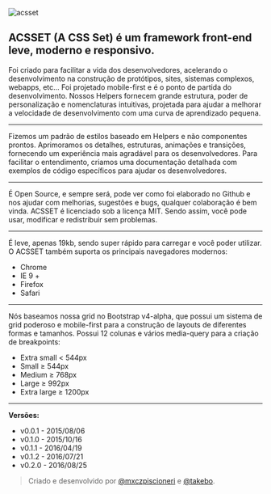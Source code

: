 ![acsset](https://cloud.githubusercontent.com/assets/5289210/16626620/206d063e-4380-11e6-94c8-47b16162fa1d.png)


ACSSET (A CSS Set) é um framework front-end leve, moderno e responsivo.
-----------------------------------------------------------------------

Foi criado para facilitar a vida dos desenvolvedores, acelerando o desenvolvimento na construção de protótipos, sites, sistemas complexos, webapps, etc... Foi projetado mobile-first e é o ponto de partida do desenvolvimento. Nossos Helpers fornecem grande estrutura, poder de personalização e nomenclaturas intuitivas, projetada para ajudar a melhorar a velocidade de desenvolvimento com uma curva de aprendizado pequena.


----------


Fizemos um padrão de estilos baseado em Helpers e não componentes prontos. Aprimoramos os detalhes, estruturas, animações e transições, fornecendo um experiência mais agradável para os desenvolvedores.
Para facilitar o entendimento, criamos uma documentação detalhada com exemplos de código específicos para ajudar os desenvolvedores.


----------


É Open Source, e sempre será, pode ver como foi elaborado no Github e nos ajudar com melhorias, sugestões e bugs, qualquer colaboração é bem vinda. 
ACSSET é licenciado sob a licença MIT. Sendo assim, você pode usar, modificar e redistribuir sem problemas.


----------


É leve, apenas 19kb, sendo super rápido para carregar e você poder utilizar. O ACSSET também suporta os principais navegadores modernos:

 - Chrome 
 - IE 9 + 
 - Firefox 
 - Safari


----------


Nós baseamos nossa grid no Bootstrap v4-alpha, que possui um sistema de grid poderoso e mobile-first para a construção de layouts de diferentes formas e tamanhos. Possui 12 colunas e vários media-query para a criação de breakpoints:

 - Extra small < 544px  
 - Small ≥ 544px  
 - Medium ≥ 768px 
 - Large ≥ 992px
 - Extra large ≥ 1200px


----------

**Versões:**

 - v0.0.1 - 2015/08/06
 - v0.1.0 - 2015/10/16
 - v0.1.1 - 2016/04/19
 - v0.1.2 - 2016/07/21
 - v0.2.0 - 2016/08/25


 
> Criado e desenvolvido por [@mxczpiscioneri](http://matheuspiscioneri.com.br) e [@takebo](https://www.behance.net/brunow).